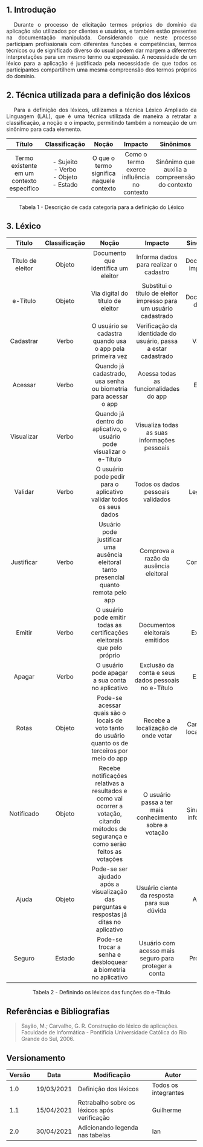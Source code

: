 ## 1. Introdução

<p style="text-indent: 20px; text-align: justify">
Durante o processo de elicitação termos próprios do domínio da aplicação são utilizados por clientes e usuários, e também estão presentes na documentação manipulada. Considerando que neste processo participam profissionais com diferentes funções e competências, termos técnicos ou de significado diverso do usual podem dar margem a diferentes interpretações para um mesmo termo ou expressão. A necessidade de um léxico para a aplicação é justificada pela necessidade de que todos os participantes compartilhem uma mesma compreensão dos termos próprios do domínio.
</p>

## 2. Técnica utilizada para a definição dos léxicos

<p style="text-indent: 20px; text-align: justify">
Para a definição dos léxicos, utilizamos a técnica Léxico Ampliado da Linguagem (LAL), que é uma técnica utilizada de maneira a retratar a classificação, a noção e o impacto, permitindo também a nomeação de um sinônimo para cada elemento.
</p>

<center>

|                  Título                   |                        Classificação                        |                  Noção                   |                  Impacto                   |                   Sinônimos                    |
| :---------------------------------------: | :---------------------------------------------------------: | :--------------------------------------: | :----------------------------------------: | :--------------------------------------------: |
| Termo existente em um contexto específico | - Sujeito <br/> - Verbo <br/> - Objeto <br/> - Estado <br/> | O que o termo significa naquele contexto | Como o termo exerce influência no contexto | Sinônimo que auxilia a compreensão do contexto |

<figcaption>Tabela 1 - Descrição de cada categoria para a definição do Léxico</figcaption>
</center>

## 3. Léxico

<center>

|      Título       | Classificação |                                                                 Noção                                                                 |                              Impacto                              |       Sinônimos       |
| :---------------: | :-----------: | :-----------------------------------------------------------------------------------------------------------------------------------: | :---------------------------------------------------------------: | :-------------------: |
| Título de eleitor |    Objeto     |                                                  Documento que identifica um eleitor                                                  |              Informa dados para realizar o cadastro               |  Documento impresso   |
|     e-Título      |    Objeto     |                                                   Via digital do título de eleitor                                                    | Substitui o título de eleitor impresso para um usuário cadastrado |   Documento digital   |
|     Cadastrar     |     Verbo     |                                       O usuário se cadastra quando usa o app pela primeira vez                                        |  Verificação da identidade do usuário, passa a estar cadastrado   |        Validar        |
|      Acessar      |     Verbo     |                                    Quando já cadastrado, usa senha ou biometria para acessar o app                                    |              Acessa todas as funcionalidades do app               |        Entrar         |
|    Visualizar     |     Verbo     |                                 Quando já dentro do aplicativo, o usuário pode visualizar o e-Título                                  |           Visualiza todas as suas informações pessoais            |          Ver          |
|      Validar      |     Verbo     |                                  O usuário pode pedir para o aplicativo validar todos os seus dados                                   |                 Todos os dados pessoais validados                 |       Legitimar       |
|    Justificar     |     Verbo     |                        Usuário pode justificar uma ausência eleitoral tanto presencial quanto remota pelo app                         |              Comprova a razão da ausência eleitoral               |       Comprovar       |
|      Emitir       |     Verbo     |                               O usuário pode emitir todas as certificações eleitorais que pelo próprio                                |                  Documentos eleitorais emitidos                   |        Expedir        |
|      Apagar       |     Verbo     |                                            O usuário pode apagar a sua conta no aplicativo                                            |        Exclusão da conta e seus dados pessoais no e-Título        |        Excluir        |
|       Rotas       |    Objeto     |                  Pode-se acessar quais são o locais de voto tanto do usuário quanto os de terceiros por meio do app                   |                Recebe a localização de onde votar                 | Caminhos, localização |
|    Notificado     |    Objeto     | Recebe notificações relativas a resultados e como vai ocorrer a votação, citando métodos de segurança e como serão feitos as votações |      O usuário passa a ter mais conhecimento sobre a votação      | Sinalizado, informado |
|       Ajuda       |    Objeto     |                       Pode-se ser ajudado após a visualização das perguntas e respostas já ditas no aplicativo                        |            Usuário ciente da resposta para sua dúvida             |        Auxílio        |
|      Seguro       |    Estado     |                                    Pode-se trocar a senha e desbloquear a biometria no aplicativo                                     |       Usuário com acesso mais seguro para proteger a conta        |       Proteção        |

<figcaption>Tabela 2 - Definindo os léxicos das funções do e-Título</figcaption>
</center>

## Referências e Bibliografias

> Sayão, M.; Carvalho, G. R. Construção do léxico de aplicações. Faculdade de Informática - Pontifícia Universidade Católica do Rio Grande do Sul, 2006.

## Versionamento

| Versão | Data       | Modificação                                  | Autor                |
| ------ | ---------- | -------------------------------------------- | -------------------- |
| 1.0    | 19/03/2021 | Definição dos léxicos                        | Todos os integrantes |
| 1.1    | 15/04/2021 | Retrabalho sobre os léxicos após verificação | Guilherme            |
| 2.0    | 30/04/2021 | Adicionando legenda nas tabelas              | Ian            |
